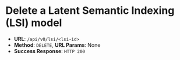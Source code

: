 # Delete a Latent Semantic Indexing (LSI) model

 * **URL**: `/api/v0/lsi/<lsi-id>`
 * **Method**: `DELETE`,  **URL Params**: None
 * **Success Response**: `HTTP 200`

